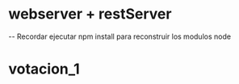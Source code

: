 # webserver + restServer

-- Recordar ejecutar npm install para reconstruir los modulos node
# votacion_1
